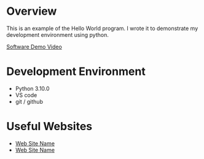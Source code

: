 # Overview

This is an example of the Hello World program. I wrote it to demonstrate my development environment using python.

[Software Demo Video](http://youtube.link.goes.here)

# Development Environment

- Python 3.10.0
- VS code
- git / github

# Useful Websites

* [Web Site Name](http://url.link.goes.here)
* [Web Site Name](http://url.link.goes.here)